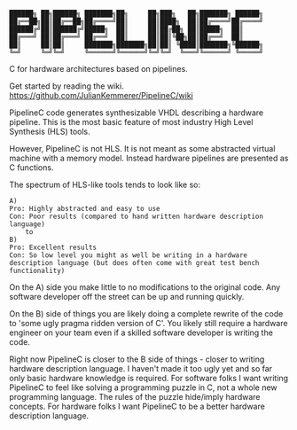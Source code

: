 ```
██████╗ ██╗██████╗ ███████╗██╗     ██╗███╗   ██╗███████╗ ██████╗
██╔══██╗██║██╔══██╗██╔════╝██║     ██║████╗  ██║██╔════╝██╔════╝
██████╔╝██║██████╔╝█████╗  ██║     ██║██╔██╗ ██║█████╗  ██║     
██╔═══╝ ██║██╔═══╝ ██╔══╝  ██║     ██║██║╚██╗██║██╔══╝  ██║     
██║     ██║██║     ███████╗███████╗██║██║ ╚████║███████╗╚██████╗
╚═╝     ╚═╝╚═╝     ╚══════╝╚══════╝╚═╝╚═╝  ╚═══╝╚══════╝ ╚═════╝
```

C for hardware architectures based on pipelines.

Get started by reading the wiki. https://github.com/JulianKemmerer/PipelineC/wiki

PipelineC code generates synthesizable VHDL describing a hardware pipeline. This is the most basic feature of most industry High Level Synthesis (HLS) tools. 

However, PipelineC is not HLS. It is not meant as some abstracted virtual machine with a memory model. Instead hardware pipelines are presented as C functions.

The spectrum of HLS-like tools tends to look like so:
```
A)
Pro: Highly abstracted and easy to use 
Con: Poor results (compared to hand written hardware description language)   
    to
B)
Pro: Excellent results
Con: So low level you might as well be writing in a hardware description language (but does often come with great test bench functionality)
```
On the A) side you make little to no modifications to the original code. Any software developer off the street can be up and running quickly. 

On the B) side of things you are likely doing a complete rewrite of the code to 'some ugly pragma ridden version of C'. You likely still require a hardware engineer on your team even if a skilled software developer is writing the code.

Right now PipelineC is closer to the B side of things - closer to writing hardware description language. I haven't made it too ugly yet and so far only basic hardware knowledge is required. For software folks I want writing PipelineC to feel like solving a programming puzzle in C, not a whole new programming language. The rules of the puzzle hide/imply hardware concepts. For hardware folks I want PipelineC to be a better hardware description language.


